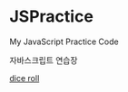 # JSPractice
My JavaScript Practice Code

자바스크립트 연습장

[dice roll](https://dps0340.github.io/JSPractice/)
